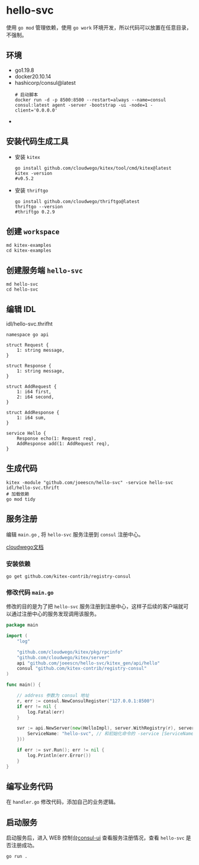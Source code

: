 # hello-svc

使用 `go mod` 管理依赖，使用 `go work` 环境开发，所以代码可以放置在任意目录，不强制。

## 环境

- go1.19.8
- docker20.10.14
- hashicorp/consul@latest
    ```shell
    # 启动脚本
    docker run -d -p 8500:8500 --restart=always --name=consul consul:latest agent -server -bootstrap -ui -node=1 -client='0.0.0.0'
    ```
- 

## 安装代码生成工具 

- 安装 `kitex`
  ```shell
  go install github.com/cloudwego/kitex/tool/cmd/kitex@latest
  kitex -version
  #v0.5.2
  ```
- 安装 `thriftgo`
  ```shell
  go install github.com/cloudwego/thriftgo@latest
  thriftgo --version
  #thriftgo 0.2.9
  ```


## 创建 `workspace`

```shell
md kitex-examples
cd kitex-examples
```

## 创建服务端 `hello-svc`

```shell
md hello-svc
cd hello-svc
```


## 编辑 IDL

idl/hello-svc.thrifht

```thrift
namespace go api

struct Request {
    1: string message,
}

struct Response {
    1: string message,
}

struct AddRequest {
    1: i64 first,
    2: i64 second,
}

struct AddResponse {
    1: i64 sum,
}

service Hello {
    Response echo(1: Request req),
    AddResponse add(1: AddRequest req),
}
```

## 生成代码

```shell
kitex -module "github.com/joeescn/hello-svc" -service hello-svc idl/hello-svc.thrift
# 加载依赖
go mod tidy
```

## 服务注册

编辑 `main.go` , 将 `hello-svc` 服务注册到 `consul` 注册中心。

[cloudwego文档](https://www.cloudwego.io/zh/docs/kitex/tutorials/service-governance/discovery/)

### 安装依赖
```shell
go get github.com/kitex-contrib/registry-consul
```

### 修改代码 `main.go`

修改的目的是为了把 `hello-svc` 服务注册到注册中心，这样子后续的客户端就可以通过注册中心的服务发现调用该服务。

```go
package main

import (
	"log"

	"github.com/cloudwego/kitex/pkg/rpcinfo"
	"github.com/cloudwego/kitex/server"
	api "github.com/joeescn/hello-svc/kitex_gen/api/hello"
	consul "github.com/kitex-contrib/registry-consul"
)

func main() {

	// address 参数为 consul 地址
	r, err := consul.NewConsulRegister("127.0.0.1:8500")
	if err != nil {
		log.Fatal(err)
	}

	svr := api.NewServer(new(HelloImpl), server.WithRegistry(r), server.WithServerBasicInfo(&rpcinfo.EndpointBasicInfo{
		ServiceName: "hello-svc", // 和初始化命令的 -service [ServiceName] 参数保持一致
	}))

	if err := svr.Run(); err != nil {
		log.Println(err.Error())
	}
}
```

## 编写业务代码

在 `handler.go` 修改代码，添加自己的业务逻辑。


## 启动服务

启动服务后，进入 WEB 控制台[consul-ui](http://localhost:8500) 查看服务注册情况，查看 `hello-svc` 是否注册成功。

```shell
go run .
```